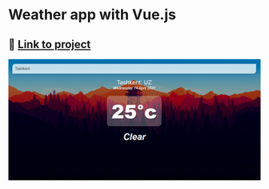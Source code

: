 # Weather app with Vue.js

## 🔗 [Link to project](https://vuejs-weather-app.vercel.app/) 

![Screenshot](./src/assets/screenshots/screenshot.png) 
